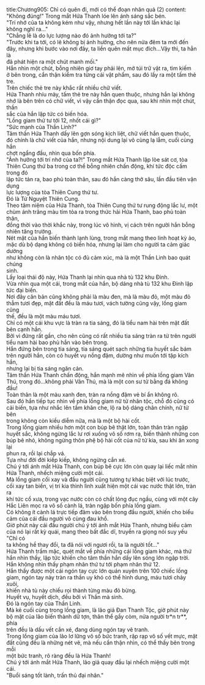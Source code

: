 title:Chương905: Chỉ có quên đi, mới có thể đoạn nhân quả (2)
content:
"Không đúng!" Trong mắt Hứa Thanh lóe lên ánh sáng sắc bén.<br>"Trí nhớ của ta không kém như vậy, nhưng hết lần này tới lần khác lại<br>không nghĩ ra..."<br>"Chẳng lẽ là do lực lượng nào đó ảnh hưởng tới ta?"<br>"Trước khi ta tới, có lẽ không bị ảnh hưởng, cho nên nửa đêm ta mới đến<br>đây, nhưng khi bước vào nơi đây, ta liền quên mất mục đích…Vậy thì, ta hẳn là<br>đã phát hiện ra một chút manh mối."<br>Hắn nhìn một chút, bỗng nhiên giơ tay phải lên, mở túi trữ vật ra, tìm kiếm<br>ở bên trong, cẩn thận kiểm tra từng cái vật phẩm, sau đó lấy ra một tấm thẻ tre.<br>Trên chiếc thẻ tre này khắc rất nhiều chữ viết.<br>Hứa Thanh nhíu mày, tấm thẻ tre này hắn quen thuộc, nhưng hắn lại không<br>nhớ là bên trên có chữ viết, vì vậy cẩn thận đọc qua, sau khi nhìn một chút, thần<br>sắc của hắn lập tức có biến hóa.<br>"Lồng giam thứ tư tới 12, nhốt cái gì?"<br>"Sức mạnh của Thần Linh?"<br>Tâm thần Hứa Thanh dấy lên gợn sóng kịch liệt, chữ viết hắn quen thuộc,<br>đó chính là chữ viết của hắn, nhưng nội dung lại vô cùng lạ lẫm, cuối cùng hắn<br>chợt ngẩng đầu, nhìn qua bốn phía.<br>"Ảnh hưởng tới trí nhớ của ta?!" Trong mắt Hứa Thanh lập lòe sát cơ, tòa<br>Thiên Cung thứ ba trong cơ thể bỗng nhiên chấn động, khí tức độc cấm trong đó<br>lập tức tản ra, bao phủ toàn thân, sau đó hắn càng thở sâu, lần đầu tiên vận dụng<br>lực lượng của tòa Thiên Cung thứ tư.<br>Đó là Tử Nguyệt Thiên Cung.<br>Theo tâm niệm của Hứa Thanh, tòa Thiên Cung thứ tư rung động lắc lư, một<br>chùm ánh trăng màu tím tỏa ra trong thức hải Hứa Thanh, bao phủ toàn thân,<br>đồng thời vào thời khắc này, trong lúc vô hình, vị cách trên người hắn bỗng<br>nhiên tăng trưởng.<br>Nét mặt của hắn biến thành lạnh lùng, trong mắt mang theo linh hoạt kỳ ảo,<br>mặc dù bộ dạng không có biến hóa, nhưng lại làm cho người ta cảm giác dường<br>như không còn là nhân tộc có đủ cảm xúc, mà là một Thần Linh bao quát chúng<br>sinh.<br>Lấy loại thái độ này, Hứa Thanh lại nhìn qua nhà tù 132 khu Đinh.<br>Vừa nhìn qua một cái, trong mắt của hắn, bộ dáng nhà tù 132 khu Đinh lập<br>tức đại biến.<br>Nơi đây căn bản cũng không phải là màu đen, mà là màu đỏ, một màu đỏ<br>thẫm tươi đẹp, mặt đất đều là máu tươi, vách tường cũng vậy, lồng giam cũng<br>thế, đều là một màu máu tươi.<br>Chỉ có một cái khu vực là tràn ra tia sáng, đó là tiểu nam hài trên mặt đất<br>bên cạnh hắn.<br>Bởi vì đứng rất gần, cho nên cũng có rất nhiều tia sáng tràn ra từ trên người<br>tiểu nam hài bao phủ hắn vào bên trong.<br>Hắn đứng bên trong tia sáng, tia sáng quét sạch những tia huyết sắc bám<br>trên người hắn, còn có huyết vụ nồng đậm, dường như muốn tới tập kích hắn,<br>nhưng lại bị tia sáng ngăn cản.<br>Tâm thần Hứa Thanh chấn động, hắn mạnh mẽ nhìn về phía lồng giam Vân<br>Thú, trong đó…không phải Vân Thú, mà là một con sư tử bằng đá không đầu!<br>Toàn thân là một màu xanh đen, tràn ra nồng đậm vẻ bí ẩn không rõ.<br>Sau đó hắn tiếp tục nhìn về phía lồng giam nữ tử nhân tộc, chỗ đó cũng có<br>cải biến, tựa như nhắc lên tấm khăn che, lộ ra bộ dáng chân chính, nữ tử bên<br>trong không còn kiều diễm nữa, mà là một bộ hài cốt.<br>Trong lồng giam nhiều hơn một con búp bê thật lớn, toàn thân tràn ngập<br>huyết sắc, không ngừng lắc lư rơi xuống vô số rơm rạ, biến thành những con<br>búp bê nhỏ, không ngừng thôn phệ bộ hài cốt của nữ tử kia, sau khi ăn xong lại<br>phun ra, rồi lại chắp vá.<br>Tựa như đời đời kiếp kiếp, không ngừng cắn xé.<br>Chú ý tới ánh mắt Hứa Thanh, con búp bê cực lớn còn quay lại liếc mắt nhìn<br>Hứa Thanh, nhếch miệng cười một cái.<br>Mà lồng giam cối xay và đầu người cũng tương tự khác biệt với lúc trước,<br>cối xay tan biến, vị trí kia thình lình xuất hiện một cái vạc nước thật lớn, tràn ra<br>khí tức cổ xưa, trong vạc nước còn có chất lỏng đục ngầu, cùng với một cây<br>Hắc Liên mọc ra vô số cành lá, tràn ngập bốn phía lồng giam.<br>Có không ít cành lá trực tiếp đâm vào bên trong đầu người, khiến cho biểu<br>cảm của cái đầu người vô cùng đau khổ.<br>Giờ phút này cái đầu người chú ý tới ánh mắt Hứa Thanh, nhưng biểu cảm<br>của nó lại rất kỳ quái, mang theo bất đắc dĩ, truyền ra giọng nói suy yếu "Chỉ có<br>ta không hề thay đổi, ta đã nói với ngươi rồi, ta là người tốt..."<br>Hứa Thanh trầm mặc, quét mắt về phía những cái lồng giam khác, mà thứ<br>hắn nhìn thấy, lập tức khiến cho tâm thần hắn dấy lên sóng lớn ngập trời.<br>Hắn không nhìn thấy phạm nhân thứ tư tới phạm nhân thứ 12.<br>Hắn thấy được một cái ngón tay cực lớn quán xuyên trên 100 chiếc lồng<br>giam, ngón tay này tràn ra thần uy khó có thể hình dung, máu tươi chảy xuôi,<br>khiến nhà tù này chiếu rọi thành từng màu đỏ bừng.<br>Huyết vụ, huyết dịch, đều bởi vì Thần mà sinh.<br>Đó là ngón tay của Thần Linh.<br>Mà kẻ cuối cùng trong lồng giam, là lão giả Đan Thanh Tộc, giờ phút này<br>bộ mặt của lão biến thành dữ tợn, thân thể gầy còm, nửa người tr*n tr**, phía<br>trên đều là dấu vết cắn xé, đang dùng ngón tay vẽ tranh.<br>Trong lồng giam của lão lơ lững vô số bức tranh, rập rạp vô số vết mực, mặt<br>đất cũng đều là những nét vẽ, mà nếu cẩn thận nhìn, có thể thấy bên trong mỗi<br>một bức tranh, rõ ràng đều là Hứa Thanh!<br>Chú ý tới ánh mắt Hứa Thanh, lão giả quay đầu lại nhếch miệng cười một<br>cái.<br>"Buổi sáng tốt lành, trấn thủ đại nhân."